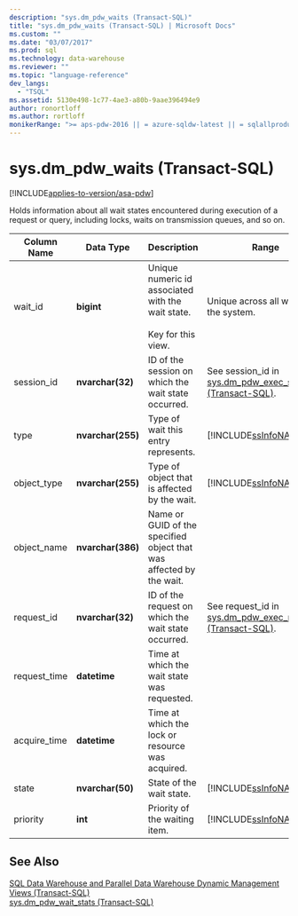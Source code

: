 ```yaml
---
description: "sys.dm_pdw_waits (Transact-SQL)"
title: "sys.dm_pdw_waits (Transact-SQL) | Microsoft Docs"
ms.custom: ""
ms.date: "03/07/2017"
ms.prod: sql
ms.technology: data-warehouse
ms.reviewer: ""
ms.topic: "language-reference"
dev_langs: 
  - "TSQL"
ms.assetid: 5130e498-1c77-4ae3-a80b-9aae396494e9
author: ronortloff
ms.author: rortloff
monikerRange: ">= aps-pdw-2016 || = azure-sqldw-latest || = sqlallproducts-allversions"
---
```

# sys.dm_pdw_waits (Transact-SQL)
[!INCLUDE[applies-to-version/asa-pdw](../../includes/applies-to-version/asa-pdw.md)]

  Holds information about all wait states encountered during execution of a request or query, including locks, waits on transmission queues, and so on.  
  
|Column Name|Data Type|Description|Range|  
|-----------------|---------------|-----------------|-----------|  
|wait_id|**bigint**|Unique numeric id associated with the wait state.<br /><br /> Key for this view.|Unique across all waits in the system.|  
|session_id|**nvarchar(32)**|ID of the session on which the wait state occurred.|See session_id in [sys.dm_pdw_exec_sessions &#40;Transact-SQL&#41;](../../relational-databases/system-dynamic-management-views/sys-dm-pdw-exec-sessions-transact-sql.md).|  
|type|**nvarchar(255)**|Type of wait this entry represents.|[!INCLUDE[ssInfoNA](../../includes/ssinfona-md.md)]|  
|object_type|**nvarchar(255)**|Type of object that is affected by the wait.|[!INCLUDE[ssInfoNA](../../includes/ssinfona-md.md)]|  
|object_name|**nvarchar(386)**|Name or GUID of the specified object that was affected by the wait.||  
|request_id|**nvarchar(32)**|ID of the request on which the wait state occurred.|See request_id in [sys.dm_pdw_exec_requests &#40;Transact-SQL&#41;](../../relational-databases/system-dynamic-management-views/sys-dm-pdw-exec-requests-transact-sql.md).|  
|request_time|**datetime**|Time at which the wait state was requested.||  
|acquire_time|**datetime**|Time at which the lock or resource was acquired.||  
|state|**nvarchar(50)**|State of the wait state.|[!INCLUDE[ssInfoNA](../../includes/ssinfona-md.md)]|  
|priority|**int**|Priority of the waiting item.|[!INCLUDE[ssInfoNA](../../includes/ssinfona-md.md)]|  
  
## See Also  
 [SQL Data Warehouse and Parallel Data Warehouse Dynamic Management Views &#40;Transact-SQL&#41;](../../relational-databases/system-dynamic-management-views/sql-and-parallel-data-warehouse-dynamic-management-views.md)   
 [sys.dm_pdw_wait_stats &#40;Transact-SQL&#41;](../../relational-databases/system-dynamic-management-views/sys-dm-pdw-wait-stats-transact-sql.md)  
  
  
